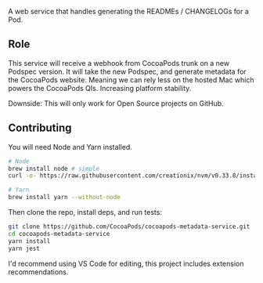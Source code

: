 A web service that handles generating the READMEs / CHANGELOGs for a Pod.

## Role

This service will receive a webhook from CocoaPods trunk on a new Podspec version.
It will take the new Podspec, and generate metadata for the CocoaPods website. Meaning we can rely less on the hosted Mac which powers the CocoaPods QIs. Increasing platform stability.

Downside: This will only work for Open Source projects on GitHub.

## Contributing

You will need Node and Yarn installed.

```sh
# Node
brew install node # simple
curl -o- https://raw.githubusercontent.com/creationix/nvm/v0.33.8/install.sh | bash # node version manager

# Yarn
brew install yarn --without-node
```

Then clone the repo, install deps, and run tests:

```sh
git clone https://github.com/CocoaPods/cocoapods-metadata-service.git
cd cocoapods-metadata-service
yarn install
yarn jest
```

I'd recommend using VS Code for editing, this project includes extension recommendations.
